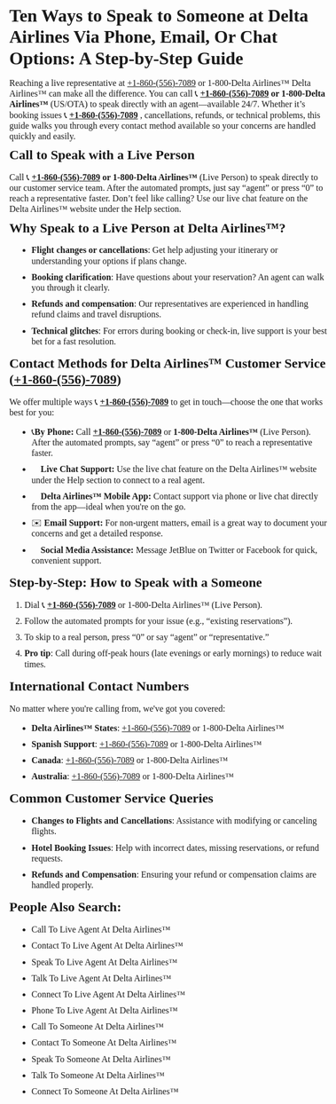 
<!DOCTYPE html>
<html lang="en">
<head>
  <meta charset="UTF-8">
  <title>Delta® Airlines™ Hotline℗ +1-860-(556)-7089 | Talk To Agent Anytime</title>
  <style>
    body {
      font-family: "Times New Roman", Times, serif;
      font-size: 16px;
      line-height: 1.2;
      margin: 10px;
    }
    h1 {
      font-size: 32px;
      font-weight: bold;
      margin-bottom: 10px;
    }
    h2 {
      font-size: 24px;
      font-weight: bold;
      margin-top: 10px;
      margin-bottom: 10px;
    }
     h3 {
      font-size: 18px;
      font-weight: bold;
      margin-top: 10px;
      margin-bottom: 10px;
    }
    p, li {
      margin-bottom: 10px;
    }
    ul {
      margin-left: 40px;
      padding-left: 0;
    }
    strong {
      font-weight: bold;
    }
  </style>
</head>
<body>

  <h1>Ten Ways to Speak to Someone at Delta Airlines Via Phone, Email, Or Chat Options: A Step-by-Step Guide</h1>

<p>Reaching a live representative at <a href="tel:+18605567089">+1-860-(556)-7089</a> or 1-800-Delta Airlines&trade; Delta Airlines&trade; can make all the difference. You can call 📞 <strong><a href="tel:+18605567089">+1-860-(556)-7089</a> or 1-800-Delta Airlines&trade;</strong> (US/OTA) to speak directly with an agent&mdash;available 24/7. Whether it&rsquo;s booking issues 📞 <strong><a href="tel:+18605567089">+1-860-(556)-7089</a></strong> , cancellations, refunds, or technical problems, this guide walks you through every contact method available so your concerns are handled quickly and easily.</p>
<h2><strong>Call to Speak with a Live Person</strong></h2>
<p>Call 📞 <strong><a href="tel:+18605567089">+1-860-(556)-7089</a> or 1-800-Delta Airlines&trade;</strong> (Live Person) to speak directly to our customer service team. After the automated prompts, just say &ldquo;agent&rdquo; or press &ldquo;0&rdquo; to reach a representative faster. Don&rsquo;t feel like calling? Use our live chat feature on the Delta Airlines&trade; website under the Help section.</p>
<h2><strong>Why Speak to a Live Person at Delta Airlines&trade;?</strong></h2>
<ul>
<li><strong>Flight changes or cancellations</strong>: Get help adjusting your itinerary or understanding your options if plans change.</li>
<li><strong>Booking clarification</strong>: Have questions about your reservation? An agent can walk you through it clearly.</li>
<li><strong>Refunds and compensation</strong>: Our representatives are experienced in handling refund claims and travel disruptions.</li>
<li><strong>Technical glitches</strong>: For errors during booking or check-in, live support is your best bet for a fast resolution.</li>
</ul>
<h2><strong>Contact Methods for Delta Airlines&trade; Customer Service (<a href="tel:+18605567089">+1-860-(556)-7089</a>)</strong></h2>
<p>We offer multiple ways 📞 <strong><a href="tel:+18605567089">+1-860-(556)-7089</a></strong> to get in touch&mdash;choose the one that works best for you:</p>
<ul>
<li>📞<strong>By Phone:</strong> Call <strong><a href="tel:+18605567089">+1-860-(556)-7089</a></strong> or <strong>1-800-Delta Airlines&trade;</strong> (Live Person). After the automated prompts, say &ldquo;agent&rdquo; or press &ldquo;0&rdquo; to reach a representative faster.</li>
<li>💬 <strong>Live Chat Support:</strong> Use the live chat feature on the Delta Airlines&trade; website under the Help section to connect to a real agent.</li>
<li>📱 <strong>Delta Airlines&trade; Mobile App:</strong> Contact support via phone or live chat directly from the app&mdash;ideal when you're on the go.</li>
<li>✉️ <strong>Email Support:</strong> For non-urgent matters, email is a great way to document your concerns and get a detailed response.</li>
<li>📢 <strong>Social Media Assistance:</strong> Message JetBlue on Twitter or Facebook for quick, convenient support.</li>
</ul>
<h2><strong>Step-by-Step: How to Speak with a Someone</strong></h2>
<ol>
<li>Dial 📞 <strong> <a href="tel:+18605567089">+1-860-(556)-7089</a></strong> or 1-800-Delta Airlines&trade; (Live Person).</li>
<li>Follow the automated prompts for your issue (e.g., &ldquo;existing reservations&rdquo;).</li>
<li>To skip to a real person, press &ldquo;0&rdquo; or say &ldquo;agent&rdquo; or &ldquo;representative.&rdquo;</li>
<li><strong>Pro tip</strong>: Call during off-peak hours (late evenings or early mornings) to reduce wait times.</li>
</ol>
<h2><strong>International Contact Numbers</strong></h2>
<p>No matter where you're calling from, we've got you covered:</p>
<ul>
<li><strong>Delta Airlines&trade; States</strong>: <a href="tel:+18605567089"><a href="tel:+18605567089">+1-860-(556)-7089</a></a> or 1-800-Delta Airlines&trade;</li>
<li><strong>Spanish Support</strong>: <a href="tel:+18605567089"><a href="tel:+18605567089">+1-860-(556)-7089</a></a> or 1-800-Delta Airlines&trade;</li>
<li><strong>Canada</strong>: <a href="tel:+18605567089"><a href="tel:+18605567089">+1-860-(556)-7089</a></a> or 1-800-Delta Airlines&trade;</li>
<li><strong>Australia</strong>: <a href="tel:+18605567089"><a href="tel:+18605567089">+1-860-(556)-7089</a></a> or 1-800-Delta Airlines&trade;</li>
</ul>
<h2><strong>Common Customer Service Queries</strong></h2>
<ul>
<li><strong>Changes to Flights and Cancellations</strong>: Assistance with modifying or canceling flights.</li>
<li><strong>Hotel Booking Issues</strong>: Help with incorrect dates, missing reservations, or refund requests.</li>
<li><strong>Refunds and Compensation</strong>: Ensuring your refund or compensation claims are handled properly.</li>
</ul>
<h2><strong>People Also Search:</strong></h2>
<ul>
<li>Call To Live Agent At Delta Airlines&trade;</li>
<li>Contact To Live Agent At Delta Airlines&trade;</li>
<li>Speak To Live Agent At Delta Airlines&trade;</li>
<li>Talk To Live Agent At Delta Airlines&trade;</li>
<li>Connect To Live Agent At Delta Airlines&trade;</li>
<li>Phone To Live Agent At Delta Airlines&trade;</li>
<li>Call To Someone At Delta Airlines&trade;</li>
<li>Contact To Someone At Delta Airlines&trade;</li>
<li>Speak To Someone At Delta Airlines&trade;</li>
<li>Talk To Someone At Delta Airlines&trade;</li>
<li>Connect To Someone At Delta Airlines&trade;</li>
</ul>

</body>
</html>
